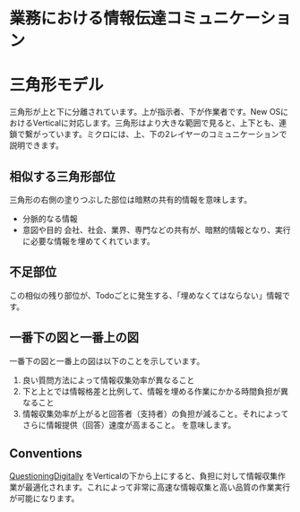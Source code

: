 業務における情報伝達コミュニケーション
=================================================================
# 三角形モデル
三角形が上と下に分離されています。上が指示者、下が作業者です。New OSにおけるVerticalに対応します。三角形はより大きな範囲で見ると、上下とも、連鎖で繋がっています。ミクロには、上、下の2レイヤーのコミュニケーションで説明できます。
## 相似する三角形部位
三角形の右側の塗りつぶした部位は暗黙の共有的情報を意味します。
- 分脈的なる情報
- 意図や目的
会社、社会、業界、専門などの共有が、暗黙的情報となり、実行に必要な情報を埋めてくれています。
## 不足部位
この相似の残り部位が、Todoごとに発生する、「埋めなくてはならない」情報です。
## 一番下の図と一番上の図
一番下の図と一番上の図は以下のことを示しています。
1. 良い質問方法によって情報収集効率が異なること
2. 下と上とでは情報格差と比例して、情報を埋める作業にかかる時間負担が異なること
2. 情報収集効率が上がると回答者（支持者）の負担が減ること。それによってさらに情報提供（回答）速度が高まること。
を意味します。


Conventions
-----------------------------------------------------------------
[QuestioningDigitally](QuestioningDigitally) をVerticalの下から上にすると、負担に対して情報収集作業が最適化されます。これによって非常に高速な情報収集と高い品質の作業実行が可能になります。

